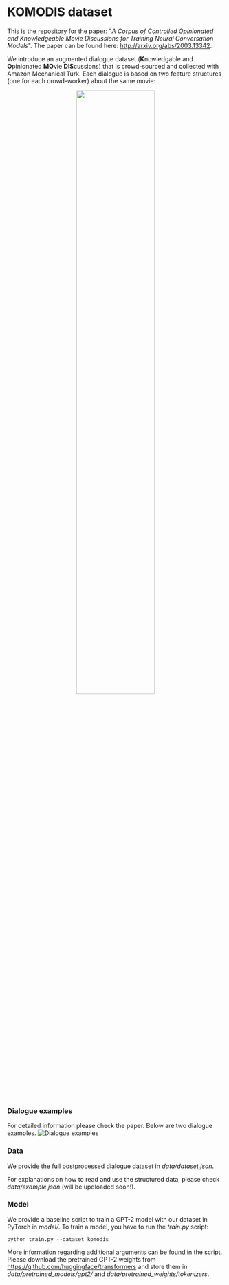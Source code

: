 # KOMODIS dataset
This is the repository for the paper: "*A Corpus of Controlled Opinionated and Knowledgeable Movie Discussions for Training Neural Conversation Models*". 
The paper can be found here: http://arxiv.org/abs/2003.13342. 

We introduce an augmented dialogue dataset (**K**nowledgable and **O**pinionated **MO**vie **DIS**cussions) that is crowd-sourced and collected with Amazon Mechanical Turk. Each dialogue is based on two feature structures (one for each crowd-worker) about the same movie:

<center><img src="https://fsmt.blob.core.windows.net/komodis/profiles.PNG" width="60%"></center>



### Dialogue examples
For detailed information please check the paper. Below are two dialogue examples.
![Dialogue examples](https://fsmt.blob.core.windows.net/komodis/examples.PNG)


### Data
We provide the full postprocessed dialogue dataset in *data/dataset.json*.

For explanations on how to read and use the structured data, please check *data/example.json* (will be updloaded soon!).


### Model
We provide a baseline script to train a GPT-2 model with our dataset in PyTorch in *model/*.
To train a model, you have to run the *train.py* script:
````
python train.py --dataset komodis
````
More information regarding additional arguments can be found in the script. Please download the pretrained 
GPT-2 weights from https://github.com/huggingface/transformers and store them in *data/pretrained_models/gpt2/* and
*data/pretrained_weights/tokenizers*. 
